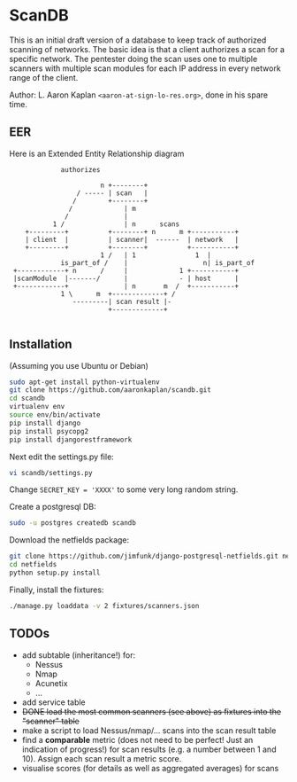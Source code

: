 # ScanDB

This is an initial draft version of a database to keep track of authorized scanning of networks.
The basic idea is that a client authorizes a scan for a specific network. The pentester doing the scan uses one to multiple scanners with multiple scan modules for each IP address in every network range of the client.

Author:
L. Aaron Kaplan `<aaron-at-sign-lo-res.org>`, done in his spare time.


## EER

Here is an Extended Entity Relationship diagram

```
             authorizes         

                       n +--------+ 
                 / ----- | scan   |
                /        +--------+ 
               /             | m
              /              |
           1 /               | n      scans
    +---------+          +--------+ n      m +-----------+
    | client  |          | scanner|  ------  | network   |
    +---------+          +--------+          +-----------+
                       1 /   | 1               1  |
             is_part_of /    |                   n| is_part_of
 +------------+ n      /     |             1 +-----------+
 |scanModule  |-------/      |             - | host      |
 +------------+              | n       m  /  +-----------+
             1 \      m  +-------------+ /
                ---------| scan result |-
                         +-------------+


```



## Installation

(Assuming you use Ubuntu or Debian)

```bash
sudo apt-get install python-virtualenv
git clone https://github.com/aaronkaplan/scandb.git
cd scandb
virtualenv env
source env/bin/activate
pip install django
pip install psycopg2
pip install djangorestframework
```

Next edit the settings.py file:
```bash
vi scandb/settings.py
```

Change `SECRET_KEY = 'XXXX'` to some very long random string.


Create a postgresql DB:
```bash
sudo -u postgres createdb scandb
```

Download the netfields package:
```bash
git clone https://github.com/jimfunk/django-postgresql-netfields.git netfields
cd netfields
python setup.py install
```


Finally, install the fixtures:
```bash
./manage.py loaddata -v 2 fixtures/scanners.json
```



## TODOs
  * add subtable (inheritance!) for:
    * Nessus
    * Nmap
    * Acunetix
    * ...
  * add service table
  * <del> DONE load the most common scanners (see above) as fixtures into the "scanner" table </del>
  * make a script to load Nessus/nmap/... scans into the scan result table
  * find a **comparable** metric  (does not need to be perfect! Just an indication of progress!) for scan results (e.g. a number between 1 and 10). Assign each scan result a metric score.
  * visualise scores (for details as well as aggregated averages) for scans 






